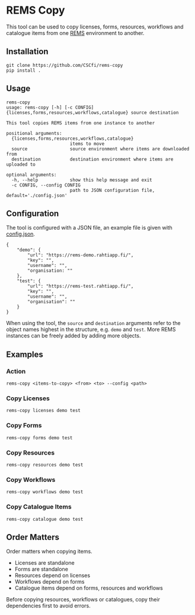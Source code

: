 # REMS Copy
This tool can be used to copy licenses, forms, resources, workflows and catalogue items from one [REMS](https://github.com/cscfi/rems) environment to another.

## Installation
```
git clone https://github.com/CSCfi/rems-copy
pip install .
```

## Usage
```
rems-copy
usage: rems-copy [-h] [-c CONFIG] {licenses,forms,resources,workflows,catalogue} source destination

This tool copies REMS items from one instance to another

positional arguments:
  {licenses,forms,resources,workflows,catalogue}
                        items to move
  source                source environment where items are downloaded from
  destination           destination environment where items are uploaded to

optional arguments:
  -h, --help            show this help message and exit
  -c CONFIG, --config CONFIG
                        path to JSON configuration file, default='./config.json'
```

## Configuration
The tool is configured with a JSON file, an example file is given with [config.json](config.json).
```
{
    "demo": {
        "url": "https://rems-demo.rahtiapp.fi/",
        "key": "",
        "username": "",
        "organisation: ""
    },
    "test": {
        "url": "https://rems-test.rahtiapp.fi/",
        "key": "",
        "username": "",
        "organisation": ""
    }
}
```
When using the tool, the `source` and `destination` arguments refer to the object names highest in the structure, e.g. `demo` and `test`. More REMS instances can be freely added by adding more objects.

## Examples
### Action
```
rems-copy <items-to-copy> <from> <to> --config <path>
```
### Copy Licenses
```
rems-copy licenses demo test
```
### Copy Forms
```
rems-copy forms demo test
```
### Copy Resources
```
rems-copy resources demo test
```
### Copy Workflows
```
rems-copy workflows demo test
```
### Copy Catalogue Items
```
rems-copy catalogue demo test
```
## Order Matters
Order matters when copying items.
- Licenses are standalone
- Forms are standalone
- Resources depend on licenses
- Workflows depend on forms
- Catalogue items depend on forms, resources and workflows

Before copying resources, workflows or catalogues, copy their dependencies first to avoid errors.
